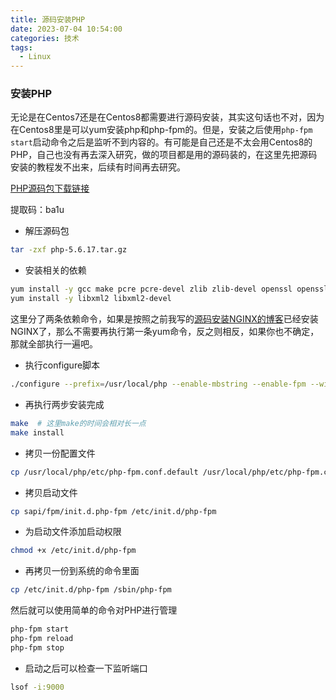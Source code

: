 ```yaml
---
title: 源码安装PHP
date: 2023-07-04 10:54:00
categories: 技术
tags:
  - Linux
---
```


### 安装PHP

无论是在Centos7还是在Centos8都需要进行源码安装，其实这句话也不对，因为在Centos8里是可以yum安装php和php-fpm的。但是，安装之后使用`php-fpm start`启动命令之后是监听不到内容的。有可能是自己还是不太会用Centos8的PHP，自己也没有再去深入研究，做的项目都是用的源码装的，在这里先把源码安装的教程发不出来，后续有时间再去研究。

<!-- more -->

[PHP源码包下载链接](https://pan.baidu.com/s/1njY-HAXimp8635W3pe6JEw?pwd=ba1u)

提取码：ba1u

* 解压源码包

```bash
tar -zxf php-5.6.17.tar.gz
```

* 安装相关的依赖

```bash
yum install -y gcc make pcre pcre-devel zlib zlib-devel openssl openssl-devel
yum install -y libxml2 libxml2-devel
```

这里分了两条依赖命令，如果是按照之前我写的[源码安装NGINX的博客](https://nustarain.gitee.io/2023/07/04/nginx/)已经安装NGINX了，那么不需要再执行第一条yum命令，反之则相反，如果你也不确定，那就全部执行一遍吧。

* 执行configure脚本

```bash
./configure --prefix=/usr/local/php --enable-mbstring --enable-fpm --with-mysql --with-mysqli
```

* 再执行两步安装完成

```bash
make  # 这里make的时间会相对长一点
make install
```

* 拷贝一份配置文件

```bash
cp /usr/local/php/etc/php-fpm.conf.default /usr/local/php/etc/php-fpm.conf
```

* 拷贝启动文件

```bash
cp sapi/fpm/init.d.php-fpm /etc/init.d/php-fpm
```

* 为启动文件添加启动权限

```bash
chmod +x /etc/init.d/php-fpm
```

* 再拷贝一份到系统的命令里面

```bash
cp /etc/init.d/php-fpm /sbin/php-fpm
```

然后就可以使用简单的命令对PHP进行管理

```bash
php-fpm start
php-fpm reload
php-fpm stop
```
* 启动之后可以检查一下监听端口

```bash
lsof -i:9000
```